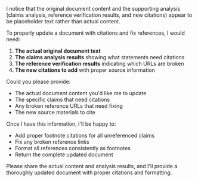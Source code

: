 I notice that the original document content and the supporting analysis (claims analysis, reference verification results, and new citations) appear to be placeholder text rather than actual content. 

To properly update a document with citations and fix references, I would need:

1. **The actual original document text**
2. **The claims analysis results** showing what statements need citations
3. **The reference verification results** indicating which URLs are broken
4. **The new citations to add** with proper source information

Could you please provide:
- The actual document content you'd like me to update
- The specific claims that need citations
- Any broken reference URLs that need fixing
- The new source materials to cite

Once I have this information, I'll be happy to:
- Add proper footnote citations for all unreferenced claims
- Fix any broken reference links
- Format all references consistently as footnotes
- Return the complete updated document

Please share the actual content and analysis results, and I'll provide a thoroughly updated document with proper citations and formatting.